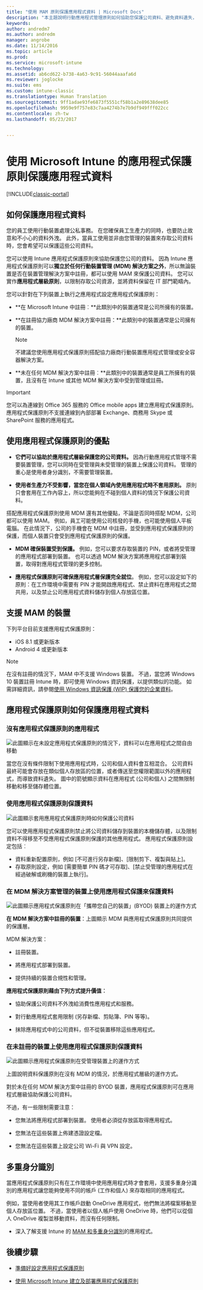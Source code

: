 ```yaml
---
title: "使用 MAM 原則保護應用程式資料 | Microsoft Docs"
description: "本主題說明行動應用程式管理原則如何協助您保護公司資料、避免資料遺失，以及區隔個人與工作的資訊。"
keywords: 
author: andredm7
ms.author: andredm
manager: angrobe
ms.date: 11/14/2016
ms.topic: article
ms.prod: 
ms.service: microsoft-intune
ms.technology: 
ms.assetid: ab6cd622-b738-4a63-9c91-56044aaafa6d
ms.reviewer: joglocke
ms.suite: ems
ms.custom: intune-classic
ms.translationtype: Human Translation
ms.sourcegitcommit: 9ff1adae93fe6873f5551cf58b1a2e89638dee85
ms.openlocfilehash: 9959e9f757e83c7aa4274b7e7b9df949fff022cc
ms.contentlocale: zh-tw
ms.lasthandoff: 05/23/2017


---
```


# <a name="protect-app-data-using-app-protection-policies-with-microsoft-intune"></a>使用 Microsoft Intune 的應用程式保護原則保護應用程式資料

[!INCLUDE[classic-portal](../includes/classic-portal.md)]

## <a name="how-you-can-protect-app-data"></a>如何保護應用程式資料
您的員工使用行動裝置處理公私事務。 在您確保員工生產力的同時，也要防止故意和不小心的資料外洩。  此外，當員工使用並非由您管理的裝置來存取公司資料時，您會希望可以保護這些公司資料。

您可以使用 Intune 應用程式保護原則來協助保護您公司的資料。 因為 Intune 應用程式保護原則可以**獨立於任何行動裝置管理 (MDM) 解決方案之外**，所以無論裝置是否在裝置管理解決方案中註冊，都可以使用 MAM 來保護公司資料。 您可以實作**應用程式層級原則**，以限制存取公司資源，並將資料保留在 IT 部門範疇內。

您可以針對在下列裝置上執行之應用程式設定應用程式保護原則：

-   **在 Microsoft Intune 中註冊︰**此類別中的裝置通常是公司所擁有的裝置。

-   **在註冊協力廠商 MDM 解決方案中註冊：**此類別中的裝置通常是公司擁有的裝置。

      > [!NOTE]
      > 不建議您使用應用程式保護原則搭配協力廠商行動裝置應用程式管理或安全容器解決方案。

-   **未在任何 MDM 解決方案中註冊︰**此類別中的裝置通常是員工所擁有的裝置，且沒有在 Intune 或其他 MDM 解決方案中受到管理或註冊。

> [!IMPORTANT]
> 您可以為連線到 Office 365 服務的 Office mobile apps 建立應用程式保護原則。 應用程式保護原則不支援連線到內部部署 Exchange、商務用 Skype 或 SharePoint 服務的應用程式。

## <a name="benefits-of-using-app-protection-policies"></a>使用應用程式保護原則的優點

-   **它們可以協助於應用程式層級保護您的公司資料。** 因為行動應用程式管理不需要裝置管理，您可以同時在受管理與未受管理的裝置上保護公司資料。 管理的重心是使用者身分識別，不需要管理裝置。

-   **使用者生產力不受影響，當您在個人領域內使用應用程式時不套用原則。** 原則只會套用在工作內容上，所以您能夠在不碰到個人資料的情況下保護公司資料。

搭配應用程式保護原則使用 MDM 還有其他優點，不論是否同時搭配 MDM，公司都可以使用 MAM。 例如，員工可能使用公司核發的手機，也可能使用個人平板電腦。 在此情況下，公司的手機會在 MDM 中註冊，並受到應用程式保護原則的保護，而個人裝置只會受到應用程式保護原則的保護。

- **MDM 確保裝置受到保護。** 例如，您可以要求存取裝置的 PIN，或者將受管理的應用程式部署到裝置。 也可以透過 MDM 解決方案將應用程式部署到裝置，取得對應用程式管理的更多控制。

- **應用程式保護原則可確保應用程式層保護完全就位**。 例如，您可以設定如下的原則：在工作環境中需要有 PIN 才能開啟應用程式、禁止資料在應用程式之間共用，以及禁止公司應用程式資料儲存到個人存放區位置。

## <a name="devices-that-support-mam"></a>支援 MAM 的裝置
下列平台目前支援應用程式保護原則：
-   iOS 8.1 或更新版本
-   Android 4 或更新版本

>[!NOTE]
>在沒有註冊的情況下，MAM 中不支援 Windows 裝置。 不過，當您將 Windows 10 裝置註冊 Intune 時，即可使用 Windows 資訊保護，以提供類似的功能。 如需詳細資訊，請參閱[使用 Windows 資訊保護 (WIP) 保護您的企業資料](https://technet.microsoft.com/itpro/windows/keep-secure/protect-enterprise-data-using-wip)。


##  <a name="how-app-protection-policies-protect-app-data"></a>應用程式保護原則如何保護應用程式資料

###  <a name="apps-without-app-protection-policies"></a>沒有應用程式保護原則的應用程式

![此圖顯示在未設定應用程式保護原則的情況下，資料可以在應用程式之間自由移動](../media/Apps_without_MAM_policies.png)

當您在沒有條件限制下使用應用程式時，公司和個人資料會互相混合。 公司資料最終可能會存放在類似個人存放區的位置，或者傳送至您權限範圍以外的應用程式，而導致資料遺失。 圖中的箭號顯示資料在應用程式 (公司和個人) 之間無限制移動和移至儲存體位置。

### <a name="data-protection-with-app-protection-policies"></a>使用應用程式保護原則保護資料

![此圖顯示套用應用程式保護原則時如何保護公司資料](../media/Apps_with_mobile_app_policies.png)

您可以使用應用程式保護原則禁止將公司資料儲存到裝置的本機儲存體，以及限制資料不得移至不受應用程式保護原則保護的其他應用程式。 應用程式保護原則設定包括︰
- 資料重新配置原則，例如 [不可進行另存新檔]、[限制剪下、複製與貼上]。
- 存取原則設定，例如 [需要簡單 PIN 碼才可存取]、[禁止受管理的應用程式在經過破解或刷機的裝置上執行]。

### <a name="data-protection-with-app-protection-on-devices-that-are-managed-by-a-mdm-solution"></a>在 MDM 解決方案管理的裝置上使用應用程式保護來保護資料

![此圖顯示應用程式保護原則在「攜帶您自己的裝置」(BYOD) 裝置上的運作方式](../media/MAM_BYOD_November.png)

**在 MDM 解決方案中註冊的裝置**：上圖顯示 MDM 與應用程式保護原則共同提供的保護層。

MDM 解決方案：

-   註冊裝置。

-   將應用程式部署到裝置。

-   提供持續的裝置合規性和管理。

**應用程式保護原則藉由下列方式提升價值︰**

-   協助保護公司資料不外洩給消費性應用程式和服務。

-   對行動應用程式套用限制 (另存新檔、剪貼簿、PIN 等等)。

-   抹除應用程式中的公司資料，但不從裝置移除這些應用程式。


### <a name="data-protection-with-app-protection-policies-for-devices-without-enrollment"></a>在未註冊的裝置上使用應用程式保護原則保護資料

![此圖顯示應用程式保護原則在受管理裝置上的運作方式](../media/MAM_ManagedDevices_November.png)

上圖說明資料保護原則在沒有 MDM 的情況，於應用程式層級的運作方式。

對於未在任何 MDM 解決方案中註冊的 BYOD 裝置，應用程式保護原則可在應用程式層級協助保護公司資料。

不過，有一些限制需要注意：

-   您無法將應用程式部署到裝置。 使用者必須從存放區取得應用程式。

-   您無法在這些裝置上佈建憑證設定檔。

-   您無法在這些裝置上設定公司 Wi-Fi 與 VPN 設定。


## <a name="multi-identity"></a>多重身分識別

當應用程式保護原則只有在工作環境中使用應用程式時才會套用，支援多重身分識別的應用程式讓您能夠使用不同的帳戶 (工作和個人) 來存取相同的應用程式。  

例如，當使用者使用其工作帳戶啟動 OneDrive 應用程式，他們無法將檔案移動至個人存放區位置。 不過，當使用者以個人帳戶使用 OneDrive 時，他們可以從個人 OneDrive 複製並移動資料，而沒有任何限制。  

- 深入了解支援 Intune 的 [MAM 和多重身分識別](https://www.microsoft.com/cloud-platform/microsoft-intune-apps)的應用程式。

##  <a name="next-steps"></a>後續步驟
- [準備好設定應用程式保護原則](get-ready-to-configure-mobile-app-management-policies-with-microsoft-intune.md)

- [使用 Microsoft Intune 建立及部署應用程式保護原則](create-and-deploy-mobile-app-management-policies-with-microsoft-intune.md)

